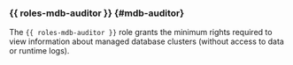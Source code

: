 ### {{ roles-mdb-auditor }} {#mdb-auditor}

The `{{ roles-mdb-auditor }}` role grants the minimum rights required to view information about managed database clusters (without access to data or runtime logs).